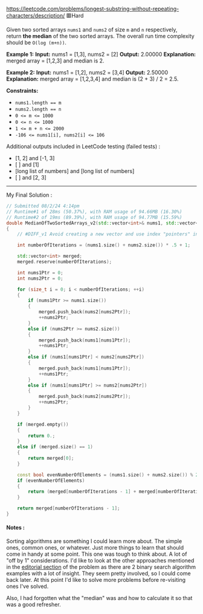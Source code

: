 https://leetcode.com/problems/longest-substring-without-repeating-characters/description/
🟥Hard

Given two sorted arrays `nums1` and `nums2` of size `m` and `n` respectively, return **the median** of the two sorted arrays.
The overall run time complexity should be `O(log (m+n))`.

**Example 1:**
**Input:** nums1 = [1,3], nums2 = [2]
**Output:** 2.00000
**Explanation:** merged array = [1,2,3] and median is 2.

**Example 2:**
**Input:** nums1 = [1,2], nums2 = [3,4]
**Output:** 2.50000
**Explanation:** merged array = [1,2,3,4] and median is (2 + 3) / 2 = 2.5.

**Constraints:**

- `nums1.length == m`
- `nums2.length == n`
- `0 <= m <= 1000`
- `0 <= n <= 1000`
- `1 <= m + n <= 2000`
- `-106 <= nums1[i], nums2[i] <= 106`

Additional outputs included in LeetCode testing (failed tests) : 
- \[1, 2\] and \[-1, 3\]
- \[ \] and \[1\]
- \[long list of numbers\] and \[long list of numbers\]
- \[ \] and \[2, 3\]
---

My Final Solution :
```cpp title:MedianOfTwoSortedArrays_v2
// Submitted 08/2/24 4:14pm
// Runtime#1 of 28ms (50.37%), with RAM usage of 94.66MB (16.30%)
// Runtime#2 of 19ms (89.39%), with RAM usage of 94.77MB (15.59%)
double MedianOfTwoSortedArrays_v2(std::vector<int>& nums1, std::vector<int>& nums2)
{
	// #DIFF_v1 Avoid creating a new vector and use index "pointers" instead.

	int numberOfIterations = (nums1.size() + nums2.size()) * .5 + 1;

	std::vector<int> merged;
	merged.reserve(numberOfIterations);

	int nums1Ptr = 0;
	int nums2Ptr = 0;

	for (size_t i = 0; i < numberOfIterations; ++i)
	{
		if (nums1Ptr >= nums1.size())
		{
			merged.push_back(nums2[nums2Ptr]);
			++nums2Ptr;
		}
		else if (nums2Ptr >= nums2.size())
		{
			merged.push_back(nums1[nums1Ptr]);
			++nums1Ptr;
		}
		else if (nums1[nums1Ptr] < nums2[nums2Ptr])
		{
			merged.push_back(nums1[nums1Ptr]);
			++nums1Ptr;
		}
		else if (nums1[nums1Ptr] >= nums2[nums2Ptr])
		{
			merged.push_back(nums2[nums2Ptr]);
			++nums2Ptr;
		}
	}

	if (merged.empty())
	{
		return 0.;
	}
	else if (merged.size() == 1)
	{
		return merged[0];
	}

	const bool evenNumberOfElements = (nums1.size() + nums2.size()) % 2 == 0;
	if (evenNumberOfElements)
	{
		return (merged[numberOfIterations - 1] + merged[numberOfIterations - 2]) * .5;
	}

	return merged[numberOfIterations - 1];
}
```

#### Notes :
Sorting algorithms are something I could learn more about. The simple ones, common ones, or whatever. Just more things to learn that should come in handy at some point. This one was tough to think about. A lot of "off by 1" considerations. I'd like to look at the other approaches mentioned in the [editorial section](https://leetcode.com/problems/median-of-two-sorted-arrays/editorial/) of the problem as there are 2 binary search algorithm examples with a lot of insight. They seem pretty involved, so I could come back later. At this point I'd like to solve more problems before re-visiting ones I've solved.

Also, I had forgotten what the "median" was and how to calculate it so that was a good refresher.